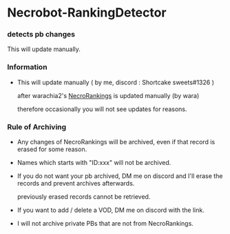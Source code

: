 # Necrobot-RankingDetector
 
### detects pb changes

  This will update manually.

### Information

  - This will update manually ( by me, discord : Shortcake sweets#1326 )

    after warachia2's [NecroRankings](https://warachia2.github.io/NecroRankings/) is updated manually (by wara)

    therefore occasionally you will not see updates for reasons. 

### Rule of Archiving

  - Any changes of NecroRankings will be archived, even if that record is erased for some reason.

  - Names which starts with "ID:xxx" will not be archived.



  - If you do not want your pb archived, DM me on discord and I'll erase the records and prevent archives afterwards.

    previously erased records cannot be retrieved.

  - If you want to add / delete a VOD, DM me on discord with the link.

  - I will not archive private PBs that are not from NecroRankings.

  
